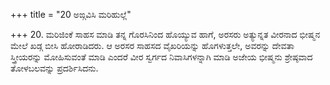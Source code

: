 +++
title = "20 ಅಙ್ಗವಿಸಿ ಮರಿಹುಲ್ಲೆ"

+++
20. ಮರಿಜಿಂಕೆ ಸಾಹಸ ಮಾಡಿ ತನ್ನ ಗೊರಸಿನಿಂದ ಹೊಯ್ಯುವ ಹಾಗೆ, ಅರಸರು ಅತ್ಯುನ್ನತ ವೀರನಾದ ಭೀಷ್ಮನ ಮೇಲೆ ಖಡ್ಗ ಬೀಸಿ ಹೋರಾಡಿದರು. ಆ ಅರಸರ ಸಾಹಸದ ವೈಖರಿಯನ್ನು ಹೊಗಳುತ್ತಲೇ, ಅವರನ್ನು ದೇವತಾ ಸ್ತ್ರೀಯರನ್ನು ಮೋಹಿಸುವಂತೆ ಮಾಡಿ ಎಂದರೆ ವೀರ ಸ್ವರ್ಗದ ನಿವಾಸಿಗಳನ್ನಾಗಿ ಮಾಡಿ ಅಜೇಯ ಭೀಷ್ಮನು ಶ್ರೇಷ್ಠವಾದ ತೋಳಬಲವನ್ನು ಪ್ರದರ್ಶಿಸಿದನು.